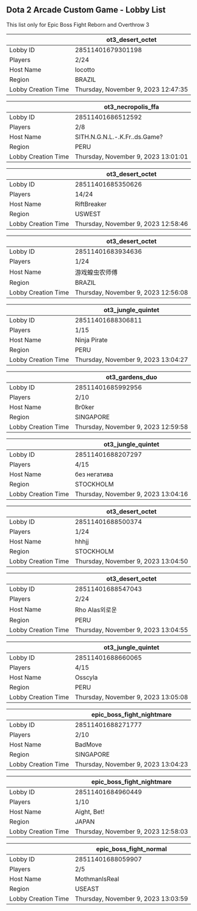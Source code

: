 ## Dota 2 Arcade Custom Game - Lobby List

This list only for Epic Boss Fight Reborn and Overthrow 3

|  | ot3_desert_octet |
| ------ | ------ |
| Lobby ID | 28511401679301198 |
| Players | 2/24 |
| Host Name | locotto |
| Region | BRAZIL |
| Lobby Creation Time | Thursday, November 9, 2023 12:47:35 |


|  | ot3_necropolis_ffa |
| ------ | ------ |
| Lobby ID | 28511401686512592 |
| Players | 2/8 |
| Host Name | SITH.N.G.N.L.-.K.Fr..ds.Game? |
| Region | PERU |
| Lobby Creation Time | Thursday, November 9, 2023 13:01:01 |


|  | ot3_desert_octet |
| ------ | ------ |
| Lobby ID | 28511401685350626 |
| Players | 14/24 |
| Host Name | RiftBreaker |
| Region | USWEST |
| Lobby Creation Time | Thursday, November 9, 2023 12:58:46 |


|  | ot3_desert_octet |
| ------ | ------ |
| Lobby ID | 28511401683934636 |
| Players | 1/24 |
| Host Name | 游戏蝗虫农师傅 |
| Region | BRAZIL |
| Lobby Creation Time | Thursday, November 9, 2023 12:56:08 |


|  | ot3_jungle_quintet |
| ------ | ------ |
| Lobby ID | 28511401688306811 |
| Players | 1/15 |
| Host Name | Ninja Pirate |
| Region | PERU |
| Lobby Creation Time | Thursday, November 9, 2023 13:04:27 |


|  | ot3_gardens_duo |
| ------ | ------ |
| Lobby ID | 28511401685992956 |
| Players | 2/10 |
| Host Name | Br0ker |
| Region | SINGAPORE |
| Lobby Creation Time | Thursday, November 9, 2023 12:59:58 |


|  | ot3_jungle_quintet |
| ------ | ------ |
| Lobby ID | 28511401688207297 |
| Players | 4/15 |
| Host Name | без негатива |
| Region | STOCKHOLM |
| Lobby Creation Time | Thursday, November 9, 2023 13:04:16 |


|  | ot3_desert_octet |
| ------ | ------ |
| Lobby ID | 28511401688500374 |
| Players | 1/24 |
| Host Name | hhhjj |
| Region | STOCKHOLM |
| Lobby Creation Time | Thursday, November 9, 2023 13:04:50 |


|  | ot3_desert_octet |
| ------ | ------ |
| Lobby ID | 28511401688547043 |
| Players | 2/24 |
| Host Name | Rho AIas외로운 |
| Region | PERU |
| Lobby Creation Time | Thursday, November 9, 2023 13:04:55 |


|  | ot3_jungle_quintet |
| ------ | ------ |
| Lobby ID | 28511401688660065 |
| Players | 4/15 |
| Host Name | Osscyla |
| Region | PERU |
| Lobby Creation Time | Thursday, November 9, 2023 13:05:08 |


|  | epic_boss_fight_nightmare |
| ------ | ------ |
| Lobby ID | 28511401688271777 |
| Players | 2/10 |
| Host Name | BadMove |
| Region | SINGAPORE |
| Lobby Creation Time | Thursday, November 9, 2023 13:04:23 |


|  | epic_boss_fight_nightmare |
| ------ | ------ |
| Lobby ID | 28511401684960449 |
| Players | 1/10 |
| Host Name | Aight, Bet! |
| Region | JAPAN |
| Lobby Creation Time | Thursday, November 9, 2023 12:58:03 |


|  | epic_boss_fight_normal |
| ------ | ------ |
| Lobby ID | 28511401688059907 |
| Players | 2/5 |
| Host Name | MothmanIsReal |
| Region | USEAST |
| Lobby Creation Time | Thursday, November 9, 2023 13:03:59 |


